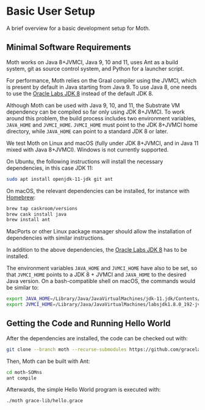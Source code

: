 # Basic User Setup

A brief overview for a basic development setup for Moth.

## Minimal Software Requirements

Moth works on Java 8+JVMCI, Java 9, 10 and 11, uses Ant as a build system,
git as source control system, and Python for a launcher script.

For performance, Moth relies on the Graal compiler using the JVMCI,
which is present by default in Java starting from Java 9.
To use Java 8, one needs to use the [Oracle Labs JDK 8](https://www.oracle.com/technetwork/oracle-labs/program-languages/downloads/index.html) instead of the default JDK 8.

Although Moth can be used with Java 9, 10, and 11, the Substrate VM dependency
can be compiled so far only using JDK 8+JVMCI. To work around this problem,
the build process includes two environment variables, `JAVA_HOME` and `JVMCI_HOME`.
`JVMCI_HOME` must point to the JDK 8+JVMCI home directory,
while `JAVA_HOME` can point to a standard JDK 8 or later.

We test Moth on Linux and macOS (fully under JDK 8+JVMCI, and in Java 11 mixed
with Java 8+JVMCI). Windows is not currently supported.

On Ubuntu, the following instructions will install the necessary dependencies,
in this case JDK 11:

```bash
sudo apt install openjdk-11-jdk git ant
```

On macOS, the relevant dependencies can be installed, for instance with
[Homebrew](https://brew.sh/):

```bash
brew tap caskroom/versions
brew cask install java
brew install ant
```

MacPorts or other Linux package manager should allow the installation of
dependencies with similar instructions.

In addition to the above dependencies, the [Oracle Labs JDK 8](https://www.oracle.com/technetwork/oracle-labs/program-languages/downloads/index.html)
has to be installed.

The environment variables `JAVA_HOME` and `JVMCI_HOME` have also to be set,
so that `JVMCI_HOME` points to a JDK 8 + JVMCI and `JAVA_HOME` to the desired Java version.
On a bash-compatible shell on macOS, the commands would be similar to:

```bash
export JAVA_HOME=/Library/Java/JavaVirtualMachines/jdk-11.jdk/Contents/Home
export JVMCI_HOME=/Library/Java/JavaVirtualMachines/labsjdk1.8.0_192-jvmci-0.53/Contents/Home
```

## Getting the Code and Running Hello World

After the dependencies are installed, the code can be checked out with:

```bash
git clone --branch moth --recurse-submodules https://github.com/gracelang/moth-SOMns
```

Then, Moth can be built with Ant:

```bash
cd moth-SOMns
ant compile
```

Afterwards, the simple Hello World program is executed with:

```bash
./moth grace-lib/hello.grace
```
